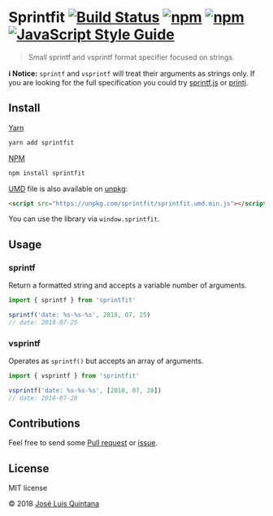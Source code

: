 # Sprintfit [![Build Status](https://travis-ci.org/joseluisq/sprintfit.svg?branch=master)](https://travis-ci.org/joseluisq/sprintfit) [![npm](https://img.shields.io/npm/v/sprintfit.svg)](https://www.npmjs.com/package/sprintfit) [![npm](https://img.shields.io/npm/dt/sprintfit.svg)](https://www.npmjs.com/package/sprintfit) [![JavaScript Style Guide](https://img.shields.io/badge/code_style-standard-brightgreen.svg)](https://standardjs.com)

> Small sprintf and vsprintf format specifier focused on strings.

__:information_source: Notice:__ `sprintf` and `vsprintf` will treat their arguments as strings only. If you are looking for the full specification you could try [sprintf.js](https://github.com/alexei/sprintf.js) or [printj](https://github.com/SheetJS/printj).

## Install

[Yarn](https://github.com/yarnpkg/)

```sh
yarn add sprintfit
```

[NPM](https://www.npmjs.com/)

```sh
npm install sprintfit
```

[UMD](https://github.com/umdjs/umd/) file is also available on [unpkg](https://unpkg.com):

```html
<script src="https://unpkg.com/sprintfit/sprintfit.umd.min.js"></script>
```

You can use the library via `window.sprintfit`.

## Usage

### sprintf

Return a formatted string and accepts a variable number of arguments.

```js
import { sprintf } from 'sprintfit'

sprintf('date: %s-%s-%s', 2018, 07, 25)
// date: 2018-07-25
```

### vsprintf

Operates as `sprintf()` but accepts an array of arguments.

```js
import { vsprintf } from 'sprintfit'

vsprintf('date: %s-%s-%s', [2018, 07, 28])
// date: 2018-07-28
```

## Contributions

Feel free to send some [Pull request](https://github.com/joseluisq/sprintfit/pulls) or [issue](https://github.com/joseluisq/sprintfit/issues).

## License
MIT license

© 2018 [José Luis Quintana](http://git.io/joseluisq)
